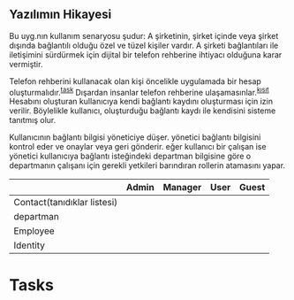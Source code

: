 ## Yazılımın Hikayesi 
Bu uyg.nın kullanım senaryosu şudur: A şirketinin, şirket içinde veya şirket dışında bağlantılı olduğu özel ve tüzel kişiler vardır. A şirketi bağlantıları ile iletişimini sürdürmek için dijital bir telefon rehberine ihtiyacı olduğuna karar vermiştir. 

Telefon rehberini kullanacak olan kişi öncelikle uygulamada bir hesap oluşturmalıdır.<sup>[task](#tasks)</sup>
Dışardan insanlar telefon rehberine ulaşamasınlar.<sup>[kısıt](#contraints)</sup> 
Hesabını oluşturan kullanıcıya kendi bağlantı kaydını oluşturması için izin verilir. Böylelikle kullanıcı, oluşturduğu bağlantı kaydı ile kendisini sisteme tanıtmış olur. 

Kullanıcının bağlantı bilgisi yöneticiye düşer. yönetici bağlantı bilgisini kontrol eder ve onaylar veya geri gönderir. eğer kullanıcı bir çalışan ise yönetici kullanıcıya bağlantı isteğindeki departman bilgisine göre o departmanın çalışanı için gerekli yetkileri barındıran rollerin atamasını yapar.

||Admin|Manager|User|Guest|
|---|---|-|-|-|
|Contact(tanıdıklar listesi)|
|departman|
|Employee|
|Identity|

# Tasks


